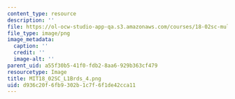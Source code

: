 ```yaml
---
content_type: resource
description: ''
file: https://ol-ocw-studio-app-qa.s3.amazonaws.com/courses/18-02sc-multivariable-calculus-fall-2010/d936c20f6fb9302b1c7f6f1de42cca11_MIT18_02SC_L1Brds_4.png
file_type: image/png
image_metadata:
  caption: ''
  credit: ''
  image-alt: ''
parent_uid: a55f30b5-41f0-fdb2-8aa6-929b363cf479
resourcetype: Image
title: MIT18_02SC_L1Brds_4.png
uid: d936c20f-6fb9-302b-1c7f-6f1de42cca11
---
```

